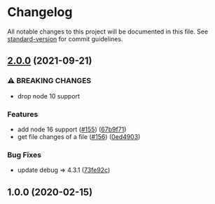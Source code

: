 # Changelog

All notable changes to this project will be documented in this file. See [standard-version](https://github.com/conventional-changelog/standard-version) for commit guidelines.

## [2.0.0](https://github.com/ert78gb/git-utils/compare/v1.0.0...v2.0.0) (2021-09-21)


### ⚠ BREAKING CHANGES

* drop node 10 support

### Features

* add node 16 support ([#155](https://github.com/ert78gb/git-utils/issues/155)) ([67b9f71](https://github.com/ert78gb/git-utils/commit/67b9f71d0e200cee4d8e93c3e4648e38508918cf))
* get file changes of a file ([#156](https://github.com/ert78gb/git-utils/issues/156)) ([0ed4903](https://github.com/ert78gb/git-utils/commit/0ed49039ddfcd029ed14862ebbe61475d2580c56))


### Bug Fixes

* update debug => 4.3.1 ([73fe92c](https://github.com/ert78gb/git-utils/commit/73fe92cda8aa2e95c3c6c4bfc9ba1f8353e28914))

## 1.0.0 (2020-02-15)

